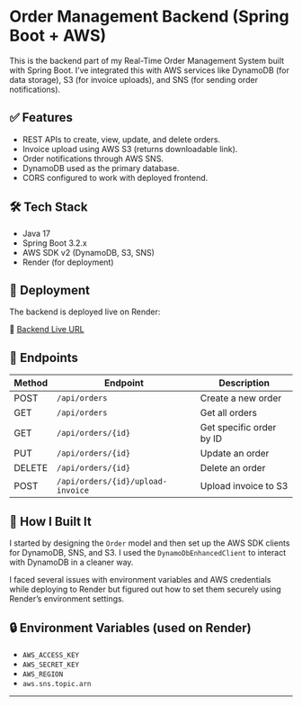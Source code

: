 # Order Management Backend (Spring Boot + AWS)

This is the backend part of my Real-Time Order Management System built with Spring Boot. I’ve integrated this with AWS services like DynamoDB (for data storage), S3 (for invoice uploads), and SNS (for sending order notifications).

## ✅ Features

- REST APIs to create, view, update, and delete orders.
- Invoice upload using AWS S3 (returns downloadable link).
- Order notifications through AWS SNS.
- DynamoDB used as the primary database.
- CORS configured to work with deployed frontend.

## 🛠 Tech Stack

- Java 17
- Spring Boot 3.2.x
- AWS SDK v2 (DynamoDB, S3, SNS)
- Render (for deployment)

## 🚀 Deployment

The backend is deployed live on Render:

🔗 [Backend Live URL](https://order-backend-deploy.onrender.com/api/orders)

## 📁 Endpoints

| Method | Endpoint                        | Description                   |
|--------|----------------------------------|-------------------------------|
| POST   | `/api/orders`                   | Create a new order            |
| GET    | `/api/orders`                   | Get all orders                |
| GET    | `/api/orders/{id}`              | Get specific order by ID      |
| PUT    | `/api/orders/{id}`              | Update an order               |
| DELETE | `/api/orders/{id}`              | Delete an order               |
| POST   | `/api/orders/{id}/upload-invoice` | Upload invoice to S3         |

## 📄 How I Built It

I started by designing the `Order` model and then set up the AWS SDK clients for DynamoDB, SNS, and S3. I used the `DynamoDbEnhancedClient` to interact with DynamoDB in a cleaner way.

I faced several issues with environment variables and AWS credentials while deploying to Render but figured out how to set them securely using Render’s environment settings.

## 🔒 Environment Variables (used on Render)

- `AWS_ACCESS_KEY`
- `AWS_SECRET_KEY`
- `AWS_REGION`
- `aws.sns.topic.arn`

---

